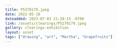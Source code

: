 ```yaml
---
title: P5270179.jpeg
date: 2022-05-10
dateadded: 2023-07-03 21:28:15 -0700
link: /assets/clearings/P5270179.jpeg
gallery: clearings-exhibition
layout: asset
tags: ["drawing", "art", "Martha", "Grapefruits"]
--- 
```

